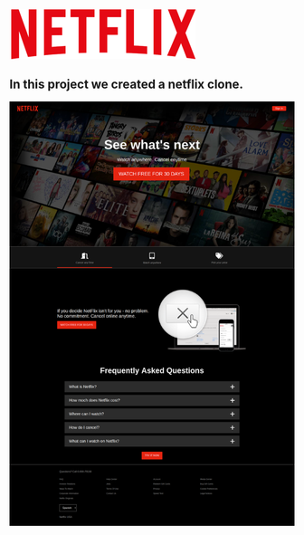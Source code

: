 <img  src="img/logo.png">

## In this project we created a netflix clone.

<img src="img/readme-netflix.png">


